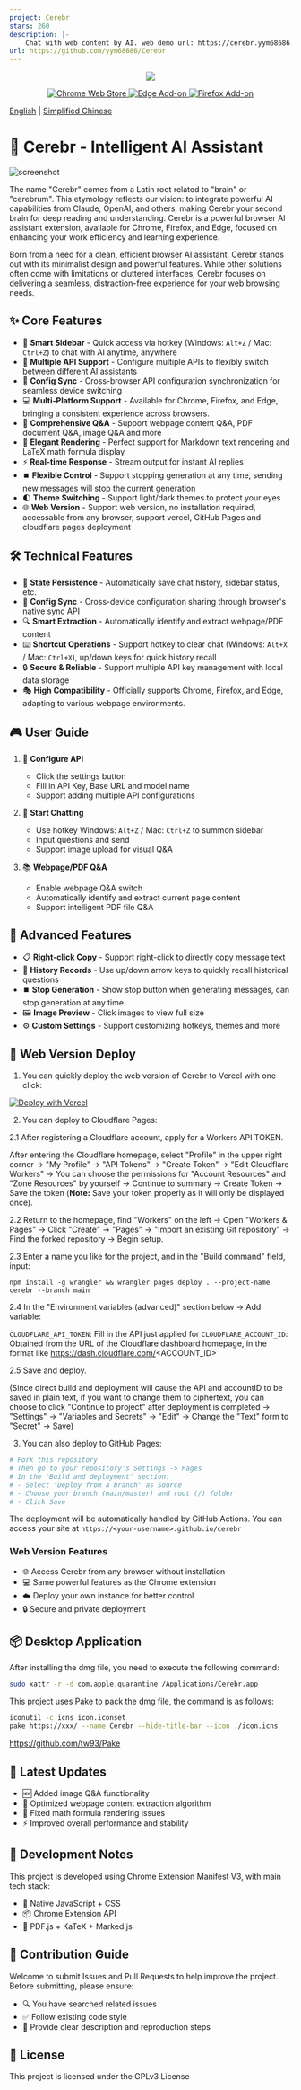 ```yaml
---
project: Cerebr
stars: 260
description: |-
    Chat with web content by AI. web demo url: https://cerebr.yym68686.top
url: https://github.com/yym68686/Cerebr
---
```


<p align="center">
<img src="./icons/icon128.png">
</p>

<p align="center">
<a href="https://chromewebstore.google.com/detail/cerebr/kjojanemcpiamhohkcpcddpkbnciojkj">
    <img src="https://img.shields.io/chrome-web-store/v/kjojanemcpiamhohkcpcddpkbnciojkj?color=blue&label=Chrome%20Store&logo=google-chrome&logoColor=white" alt="Chrome Web Store">
</a>
<a href="https://microsoftedge.microsoft.com/addons/detail/cerebr/gafelkdahhgmlccdmpnohckjfkmcdlfe">
    <img src="https://img.shields.io/badge/dynamic/json?label=Edge%20Add-on&query=%24.version&url=https%3A%2F%2Fmicrosoftedge.microsoft.com%2Faddons%2Fgetproductdetailsbycrxid%2Fgafelkdahhgmlccdmpnohckjfkmcdlfe&logo=microsoft-edge&logoColor=white" alt="Edge Add-on">
</a>
<a href="https://addons.mozilla.org/en-US/firefox/addon/cerebr/">
    <img src="https://img.shields.io/amo/v/cerebr?label=Firefox%20Add-on&logo=firefox&logoColor=white" alt="Firefox Add-on">
</a>
</p>

[English](./README.md) | [Simplified Chinese](./README_CN.md)

# 🧠 Cerebr - Intelligent AI Assistant

![screenshot](./statics/image.png)

The name "Cerebr" comes from a Latin root related to "brain" or "cerebrum". This etymology reflects our vision: to integrate powerful AI capabilities from Claude, OpenAI, and others, making Cerebr your second brain for deep reading and understanding. Cerebr is a powerful browser AI assistant extension, available for Chrome, Firefox, and Edge, focused on enhancing your work efficiency and learning experience.

Born from a need for a clean, efficient browser AI assistant, Cerebr stands out with its minimalist design and powerful features. While other solutions often come with limitations or cluttered interfaces, Cerebr focuses on delivering a seamless, distraction-free experience for your web browsing needs.

## ✨ Core Features

- 🎯 **Smart Sidebar** - Quick access via hotkey (Windows: `Alt+Z` / Mac: `Ctrl+Z`) to chat with AI anytime, anywhere
- 🔄 **Multiple API Support** - Configure multiple APIs to flexibly switch between different AI assistants
- 🔁 **Config Sync** - Cross-browser API configuration synchronization for seamless device switching
- 💻 **Multi-Platform Support** - Available for Chrome, Firefox, and Edge, bringing a consistent experience across browsers.
- 📝 **Comprehensive Q&A** - Support webpage content Q&A, PDF document Q&A, image Q&A and more
- 🎨 **Elegant Rendering** - Perfect support for Markdown text rendering and LaTeX math formula display
- ⚡ **Real-time Response** - Stream output for instant AI replies
- ⏹️ **Flexible Control** - Support stopping generation at any time, sending new messages will stop the current generation
- 🌓 **Theme Switching** - Support light/dark themes to protect your eyes
- 🌐 **Web Version** - Support web version, no installation required, accessable from any browser, support vercel, GitHub Pages and cloudflare pages deployment

## 🛠️ Technical Features

- 💾 **State Persistence** - Automatically save chat history, sidebar status, etc.
- 🔄 **Config Sync** - Cross-device configuration sharing through browser's native sync API
- 🔍 **Smart Extraction** - Automatically identify and extract webpage/PDF content
- ⌨️ **Shortcut Operations** - Support hotkey to clear chat (Windows: `Alt+X` / Mac: `Ctrl+X`), up/down keys for quick history recall
- 🔒 **Secure & Reliable** - Support multiple API key management with local data storage
- 🎭 **High Compatibility** - Officially supports Chrome, Firefox, and Edge, adapting to various webpage environments.

## 🎮 User Guide

1. 🔑 **Configure API**
   - Click the settings button
   - Fill in API Key, Base URL and model name
   - Support adding multiple API configurations

2. 💬 **Start Chatting**
   - Use hotkey Windows: `Alt+Z` / Mac: `Ctrl+Z` to summon sidebar
   - Input questions and send
   - Support image upload for visual Q&A

3. 📚 **Webpage/PDF Q&A**
   - Enable webpage Q&A switch
   - Automatically identify and extract current page content
   - Support intelligent PDF file Q&A

## 🔧 Advanced Features

- 📋 **Right-click Copy** - Support right-click to directly copy message text
- 🔄 **History Records** - Use up/down arrow keys to quickly recall historical questions
- ⏹️ **Stop Generation** - Show stop button when generating messages, can stop generation at any time
- 🖼️ **Image Preview** - Click images to view full size
- ⚙️ **Custom Settings** - Support customizing hotkeys, themes and more

## 🚀 Web Version Deploy

1. You can quickly deploy the web version of Cerebr to Vercel with one click:

[![Deploy with Vercel](https://vercel.com/button)](https://vercel.com/new/clone?repository-url=https%3A%2F%2Fgithub.com%2Fyym68686%2Fcerebr)

2. You can deploy to Cloudflare Pages:

2.1 After registering a Cloudflare account, apply for a Workers API TOKEN. 

After entering the Cloudflare homepage, select "Profile" in the upper right corner -> "My Profile" -> "API Tokens" -> "Create Token" -> "Edit Cloudflare Workers" -> You can choose the permissions for "Account Resources" and "Zone Resources" by yourself -> Continue to summary -> Create Token -> Save the token (**Note:** Save your token properly as it will only be displayed once). 

2.2 Return to the homepage, find "Workers" on the left -> Open "Workers & Pages" -> Click "Create" -> "Pages" -> "Import an existing Git repository" -> Find the forked repository -> Begin setup. 

2.3 Enter a name you like for the project, and in the "Build command" field, input:

`npm install -g wrangler && wrangler pages deploy . --project-name cerebr --branch main` 

2.4 In the "Environment variables (advanced)" section below -> Add variable: 

`CLOUDFLARE_API_TOKEN`: Fill in the API just applied for 
`CLOUDFLARE_ACCOUNT_ID`: Obtained from the URL of the Cloudflare dashboard homepage, in the format like https://dash.cloudflare.com/<ACCOUNT_ID> 

2.5 Save and deploy. 

(Since direct build and deployment will cause the API and accountID to be saved in plain text, if you want to change them to ciphertext, you can choose to click "Continue to project" after deployment is completed -> "Settings" -> "Variables and Secrets" -> "Edit" -> Change the "Text" form to "Secret" -> Save)

3. You can also deploy to GitHub Pages:

```bash
# Fork this repository
# Then go to your repository's Settings -> Pages
# In the "Build and deployment" section:
# - Select "Deploy from a branch" as Source
# - Choose your branch (main/master) and root (/) folder
# - Click Save
```

The deployment will be automatically handled by GitHub Actions. You can access your site at `https://<your-username>.github.io/cerebr`

### Web Version Features
- 🌐 Access Cerebr from any browser without installation
- 💻 Same powerful features as the Chrome extension
- ☁️ Deploy your own instance for better control
- 🔒 Secure and private deployment

## 📦 Desktop Application

After installing the dmg file, you need to execute the following command:

```bash
sudo xattr -r -d com.apple.quarantine /Applications/Cerebr.app
```

This project uses Pake to pack the dmg file, the command is as follows:

```bash
iconutil -c icns icon.iconset
pake https://xxx/ --name Cerebr --hide-title-bar --icon ./icon.icns
```

https://github.com/tw93/Pake

## 🚀 Latest Updates

- 🆕 Added image Q&A functionality
- 🔄 Optimized webpage content extraction algorithm
- 🐛 Fixed math formula rendering issues
- ⚡ Improved overall performance and stability

## 📝 Development Notes

This project is developed using Chrome Extension Manifest V3, with main tech stack:

- 🎨 Native JavaScript + CSS
- 📦 Chrome Extension API
- 🔧 PDF.js + KaTeX + Marked.js

## 🤝 Contribution Guide

Welcome to submit Issues and Pull Requests to help improve the project. Before submitting, please ensure:

- 🔍 You have searched related issues
- ✅ Follow existing code style
- 📝 Provide clear description and reproduction steps

## 📄 License

This project is licensed under the GPLv3 License
